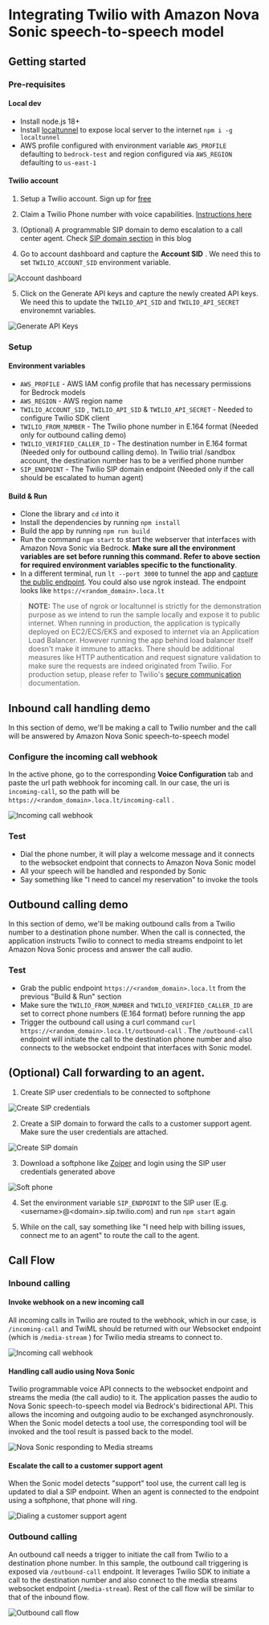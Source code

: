 # Integrating Twilio with Amazon Nova Sonic speech-to-speech model

## Getting started

### Pre-requisites

#### Local dev
- Install node.js 18+
- Install [localtunnel](https://github.com/localtunnel/localtunnel) to expose local server to the internet `npm i -g localtunnel`
- AWS profile configured with environment variable `AWS_PROFILE` defaulting to `bedrock-test` and region configured via `AWS_REGION` defaulting to `us-east-1`

#### Twilio account
1. Setup a Twilio account. Sign up for [free](https://www.twilio.com/try-twilio)
2. Claim a Twilio Phone number with voice capabilities. [Instructions here](https://help.twilio.com/articles/223135247-How-to-Search-for-and-Buy-a-Twilio-Phone-Number-from-Console)
3. (Optional) A programmable SIP domain to demo escalation to a call center agent. Check [SIP domain section](https://www.twilio.com/en-us/blog/studio-voice-genesys-cloud-account#sip-domain) in this blog

4. Go to account dashboard and capture the **Account SID** . 
We need this to set `TWILIO_ACCOUNT_SID` environment variable.

![Account dashboard](img/tw_account_dashboard.jpg "Twilio Account dashboard")

5. Click on the Generate API keys and capture the newly created API keys.
We need this to update the `TWILIO_API_SID` and `TWILIO_API_SECRET` environemnt variables.

![Generate API Keys](img/tw_api_keys.jpg "Twilio Create API Key")


### Setup

#### Environment variables

- `AWS_PROFILE` - AWS IAM config profile that has necessary permissions for Bedrock models
- `AWS_REGION` - AWS region name
- `TWILIO_ACCOUNT_SID` , `TWILIO_API_SID` & `TWILIO_API_SECRET` - Needed to configure Twilio SDK client
- `TWILIO_FROM_NUMBER` - The Twilio phone number in E.164 format (Needed only for outbound calling demo)
- `TWILIO_VERIFIED_CALLER_ID` - The destination number in E.164 format (Needed only for outbound calling demo). In Twilio trial /sandbox account, the destination number has to be a verified phone number
- `SIP_ENDPOINT` - The Twilio SIP domain endpoint (Needed only if the call should be escalated to human agent)

#### Build & Run
- Clone the library and `cd` into it
- Install the dependencies by running `npm install` 
- Build the app by running `npm run build` 
- Run the command `npm start` to start the webserver that interfaces with Amazon Nova Sonic via Bedrock. **Make sure all the environment variables are set before running this command. Refer to above section for required environment variables specific to the functionality**. 
- In a different terminal, run `lt --port 3000`  to tunnel the app and <u>capture the public endpoint</u>. You could also use ngrok instead. The endpoint looks like `https://<random_domain>.loca.lt` 

> **NOTE:** The use of ngrok or localtunnel is strictly for the demonstration purpose as we intend to run the sample locally and expose it to public internet. When running in production, the application is typically deployed on EC2/ECS/EKS and exposed to internet via an Application Load Balancer. However running the app behind load balancer itself doesn't make it immune to attacks. There should be additional measures like HTTP authentication and request signature validation to make sure the requests are indeed originated from Twilio. For production setup, please refer to Twilio's [secure communication](https://www.twilio.com/docs/usage/security) documentation. 

## Inbound call handling demo

In this section of demo, we'll be making a call to Twilio number and the call will be answered by Amazon Nova Sonic speech-to-speech model

### Configure the incoming call webhook 
In the active phone, go to the corresponding **Voice Configuration** tab and paste the url path webhook for incoming call. In our case, the uri is `incoming-call`, so the path will be `https://<random_domain>.loca.lt/incoming-call` .

![Incoming call webhook](img/tw_phone_incoming.jpg "Configure the webhook for the incoming call")

### Test 
 - Dial the phone number, it will play a welcome message and it connects to the websocket endpoint that connects to Amazon Nova Sonic model
 - All your speech will be handled and responded by Sonic
 - Say something like "I need to cancel my reservation" to invoke the tools 


## Outbound calling demo

In this section of demo, we'll be making outbound calls from a Twilio number to a destination phone number.
When the call is connected, the application instructs Twilio to connect to media streams endpoint to let Amazon Nova Sonic process and answer the call audio.

### Test

- Grab the public endpoint `https://<random_domain>.loca.lt` from the previous "Build & Run" section
- Make sure the `TWILIO_FROM_NUMBER` and `TWILIO_VERIFIED_CALLER_ID` are set to correct phone numbers (E.164 format) before running the app
- Trigger the outbound call using a curl command `curl https://<random_domain>.loca.lt/outbound-call` . The `/outbound-call` endpoint will initiate the call to the destination phone number and also connects to the websocket endpoint that interfaces with Sonic model.


## (Optional) Call forwarding to an agent.

1. Create SIP user credentials to be connected to softphone

![Create SIP credentials](img/tw_sip_user_creds.jpg "Create support agent credentials")

2. Create a SIP domain to forward the calls to a customer support agent. Make sure the user credentials are attached.

![Create SIP domain](img/tw_sip_domain_create.jpg "Create SIP domain")

3. Download a softphone like [Zoiper](https://www.zoiper.com/en/voip-softphone/download/current) and login using the SIP user credentials generated above 

![Soft phone](img/zoiper.jpg "Customer support agent Soft phone")

4. Set the environment variable `SIP_ENDPOINT` to the SIP user (E.g. \<username\>@\<domain\>.sip.twilio.com) and run `npm start` again

5. While on the call, say something like "I need help with billing issues, connect me to an agent" to route the call to the agent. 


## Call Flow

### Inbound calling

#### Invoke webhook on a new incoming call
All incoming calls in Twilio are routed to the webhook, which in our case, is `/incoming-call` and TwiML should be returned with our Websocket endpoint (which is `/media-stream` ) for Twilio media streams to connect to.

![Incoming call webhook](img/01-flow.jpg "Incoming call webhook")


#### Handling call audio using Nova Sonic
Twilio programmable voice API connects to the websocket endpoint and streams the media (the call audio) to it.
The application passes the audio to Nova Sonic speech-to-speech model via Bedrock's bidirectional API. This allows the incoming and outgoing audio to be exchanged asynchronously.
When the Sonic model detects a tool use, the corresponding tool will be invoked and the tool result is passed back to the model.

![Nova Sonic responding to Media streams](img/02-flow.jpg "Nova Sonic responding to Media streams")


#### Escalate the call to a customer support agent
When the Sonic model detects "support" tool use, the current call leg is updated to dial a SIP endpoint.
When an agent is connected to the endpoint using a softphone, that phone will ring.

![Dialing a customer support agent](img/03-flow.jpg "App dialing a customer support agent when support tool is detected")

### Outbound calling

An outbound call needs a trigger to initiate the call from Twilio to a destination phone number. In this sample, the outbound call triggering is exposed via `/outbound-call` endpoint. It leverages Twilio SDK to initiate a call to the destination number and also connect to the media streams websocket endpoint (`/media-stream`). Rest of the call flow will be similar to that of the inbound flow.

![Outbound call flow](img/01-outbound-flow.jpg "Triggering an outbound call and connecting to Amazon Nova Sonic via Twilio media streams endpoint")
